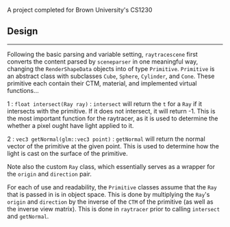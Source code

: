 A project completed for Brown University's CS1230

## Design
***
Following the basic parsing and variable setting, `raytracescene` first converts the content parsed by `sceneparser` in one meaningful way, changing the `RenderShapeData` objects into of type `Primitive`. `Primitive` is an abstract class with subclasses `Cube`, `Sphere`, `Cylinder`, and `Cone`. These primitive each contain their CTM, material, and implemented virtual functions...

1 : `float intersect(Ray ray)` : `intersect` will return the `t` for a `Ray` if it intersects with the primitive. If it does not intersect, it will return -1. This is the most important function for the raytracer, as it is used to determine the whether a pixel ought have light applied to it.

2 : `vec3 getNormal(glm::vec3 point)` : `getNormal` will return the normal vector of the primitive at the given point. This is used to determine how the light is cast on the surface of the primitive.

Note also the custom `Ray` class, which essentially serves as a wrapper for the `origin` and `direction` pair.

For each of use and readability, the `Primitive` classes assume that the `Ray` that is passed in is in object space.  This is done by multiplying the `Ray`'s `origin` and `direction` by the inverse of the `CTM` of the primitive (as well as the inverse view matrix). This is done in `raytracer` prior to calling `intersect` and `getNormal`.
